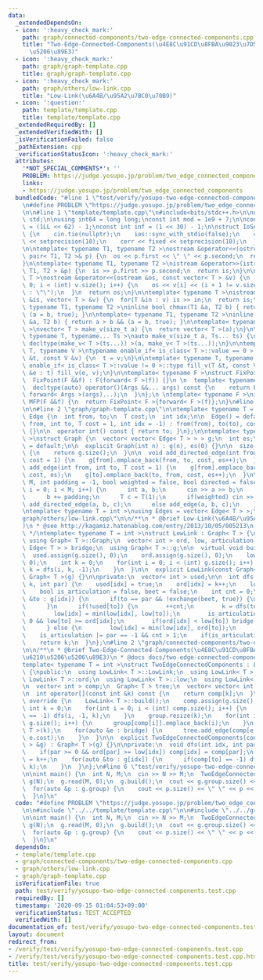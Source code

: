 ```yaml
---
data:
  _extendedDependsOn:
  - icon: ':heavy_check_mark:'
    path: graph/connected-components/two-edge-connected-components.cpp
    title: "Two-Edge-Connected-Components(\u4E8C\u91CD\u8FBA\u9023\u7D50\u6210\u5206\
      \u5206\u89E3)"
  - icon: ':heavy_check_mark:'
    path: graph/graph-template.cpp
    title: graph/graph-template.cpp
  - icon: ':heavy_check_mark:'
    path: graph/others/low-link.cpp
    title: "Low-Link(\u6A4B/\u95A2\u7BC0\u70B9)"
  - icon: ':question:'
    path: template/template.cpp
    title: template/template.cpp
  _extendedRequiredBy: []
  _extendedVerifiedWith: []
  _isVerificationFailed: false
  _pathExtension: cpp
  _verificationStatusIcon: ':heavy_check_mark:'
  attributes:
    '*NOT_SPECIAL_COMMENTS*': ''
    PROBLEM: https://judge.yosupo.jp/problem/two_edge_connected_components
    links:
    - https://judge.yosupo.jp/problem/two_edge_connected_components
  bundledCode: "#line 1 \"test/verify/yosupo-two-edge-connected-components.test.cpp\"\
    \n#define PROBLEM \"https://judge.yosupo.jp/problem/two_edge_connected_components\"\
    \n\n#line 1 \"template/template.cpp\"\n#include<bits/stdc++.h>\n\nusing namespace\
    \ std;\n\nusing int64 = long long;\nconst int mod = 1e9 + 7;\n\nconst int64 infll\
    \ = (1LL << 62) - 1;\nconst int inf = (1 << 30) - 1;\n\nstruct IoSetup {\n  IoSetup()\
    \ {\n    cin.tie(nullptr);\n    ios::sync_with_stdio(false);\n    cout << fixed\
    \ << setprecision(10);\n    cerr << fixed << setprecision(10);\n  }\n} iosetup;\n\
    \n\ntemplate< typename T1, typename T2 >\nostream &operator<<(ostream &os, const\
    \ pair< T1, T2 >& p) {\n  os << p.first << \" \" << p.second;\n  return os;\n\
    }\n\ntemplate< typename T1, typename T2 >\nistream &operator>>(istream &is, pair<\
    \ T1, T2 > &p) {\n  is >> p.first >> p.second;\n  return is;\n}\n\ntemplate< typename\
    \ T >\nostream &operator<<(ostream &os, const vector< T > &v) {\n  for(int i =\
    \ 0; i < (int) v.size(); i++) {\n    os << v[i] << (i + 1 != v.size() ? \" \"\
    \ : \"\");\n  }\n  return os;\n}\n\ntemplate< typename T >\nistream &operator>>(istream\
    \ &is, vector< T > &v) {\n  for(T &in : v) is >> in;\n  return is;\n}\n\ntemplate<\
    \ typename T1, typename T2 >\ninline bool chmax(T1 &a, T2 b) { return a < b &&\
    \ (a = b, true); }\n\ntemplate< typename T1, typename T2 >\ninline bool chmin(T1\
    \ &a, T2 b) { return a > b && (a = b, true); }\n\ntemplate< typename T = int64\
    \ >\nvector< T > make_v(size_t a) {\n  return vector< T >(a);\n}\n\ntemplate<\
    \ typename T, typename... Ts >\nauto make_v(size_t a, Ts... ts) {\n  return vector<\
    \ decltype(make_v< T >(ts...)) >(a, make_v< T >(ts...));\n}\n\ntemplate< typename\
    \ T, typename V >\ntypename enable_if< is_class< T >::value == 0 >::type fill_v(T\
    \ &t, const V &v) {\n  t = v;\n}\n\ntemplate< typename T, typename V >\ntypename\
    \ enable_if< is_class< T >::value != 0 >::type fill_v(T &t, const V &v) {\n  for(auto\
    \ &e : t) fill_v(e, v);\n}\n\ntemplate< typename F >\nstruct FixPoint : F {\n\
    \  FixPoint(F &&f) : F(forward< F >(f)) {}\n \n  template< typename... Args >\n\
    \  decltype(auto) operator()(Args &&... args) const {\n    return F::operator()(*this,\
    \ forward< Args >(args)...);\n  }\n};\n \ntemplate< typename F >\ninline decltype(auto)\
    \ MFP(F &&f) {\n  return FixPoint< F >{forward< F >(f)};\n}\n#line 4 \"test/verify/yosupo-two-edge-connected-components.test.cpp\"\
    \n\n#line 2 \"graph/graph-template.cpp\"\n\ntemplate< typename T = int >\nstruct\
    \ Edge {\n  int from, to;\n  T cost;\n  int idx;\n\n  Edge() = default;\n\n  Edge(int\
    \ from, int to, T cost = 1, int idx = -1) : from(from), to(to), cost(cost), idx(idx)\
    \ {}\n\n  operator int() const { return to; }\n};\n\ntemplate< typename T = int\
    \ >\nstruct Graph {\n  vector< vector< Edge< T > > > g;\n  int es;\n\n  Graph()\
    \ = default;\n\n  explicit Graph(int n) : g(n), es(0) {}\n\n  size_t size() const\
    \ {\n    return g.size();\n  }\n\n  void add_directed_edge(int from, int to, T\
    \ cost = 1) {\n    g[from].emplace_back(from, to, cost, es++);\n  }\n\n  void\
    \ add_edge(int from, int to, T cost = 1) {\n    g[from].emplace_back(from, to,\
    \ cost, es);\n    g[to].emplace_back(to, from, cost, es++);\n  }\n\n  void read(int\
    \ M, int padding = -1, bool weighted = false, bool directed = false) {\n    for(int\
    \ i = 0; i < M; i++) {\n      int a, b;\n      cin >> a >> b;\n      a += padding;\n\
    \      b += padding;\n      T c = T(1);\n      if(weighted) cin >> c;\n      if(directed)\
    \ add_directed_edge(a, b, c);\n      else add_edge(a, b, c);\n    }\n  }\n};\n\
    \ntemplate< typename T = int >\nusing Edges = vector< Edge< T > >;\n#line 2 \"\
    graph/others/low-link.cpp\"\n\n/**\n * @brief Low-Link(\u6A4B/\u95A2\u7BC0\u70B9\
    )\n * @see http://kagamiz.hatenablog.com/entry/2013/10/05/005213\n * @docs docs/low-link.md\n\
    \ */\ntemplate< typename T = int >\nstruct LowLink : Graph< T > {\npublic:\n \
    \ using Graph< T >::Graph;\n  vector< int > ord, low, articulation;\n  vector<\
    \ Edge< T > > bridge;\n  using Graph< T >::g;\n\n  virtual void build() {\n  \
    \  used.assign(g.size(), 0);\n    ord.assign(g.size(), 0);\n    low.assign(g.size(),\
    \ 0);\n    int k = 0;\n    for(int i = 0; i < (int) g.size(); i++) {\n      if(!used[i])\
    \ k = dfs(i, k, -1);\n    }\n  }\n\n  explicit LowLink(const Graph< T > &g) :\
    \ Graph< T >(g) {}\n\nprivate:\n  vector< int > used;\n\n  int dfs(int idx, int\
    \ k, int par) {\n    used[idx] = true;\n    ord[idx] = k++;\n    low[idx] = ord[idx];\n\
    \    bool is_articulation = false, beet = false;\n    int cnt = 0;\n    for(auto\
    \ &to : g[idx]) {\n      if(to == par && !exchange(beet, true)) {\n        continue;\n\
    \      }\n      if(!used[to]) {\n        ++cnt;\n        k = dfs(to, k, idx);\n\
    \        low[idx] = min(low[idx], low[to]);\n        is_articulation |= par >=\
    \ 0 && low[to] >= ord[idx];\n        if(ord[idx] < low[to]) bridge.emplace_back(to);\n\
    \      } else {\n        low[idx] = min(low[idx], ord[to]);\n      }\n    }\n\
    \    is_articulation |= par == -1 && cnt > 1;\n    if(is_articulation) articulation.push_back(idx);\n\
    \    return k;\n  }\n};\n#line 2 \"graph/connected-components/two-edge-connected-components.cpp\"\
    \n\n/**\n * @brief Two-Edge-Connected-Components(\u4E8C\u91CD\u8FBA\u9023\u7D50\
    \u6210\u5206\u5206\u89E3)\n * @docs docs/two-edge-connected-components.md\n */\n\
    template< typename T = int >\nstruct TwoEdgeConnectedComponents : LowLink< T >\
    \ {\npublic:\n  using LowLink< T >::LowLink;\n  using LowLink< T >::g;\n  using\
    \ LowLink< T >::ord;\n  using LowLink< T >::low;\n  using LowLink< T >::bridge;\n\
    \n  vector< int > comp;\n  Graph< T > tree;\n  vector< vector< int > > group;\n\
    \n  int operator[](const int &k) const {\n    return comp[k];\n  }\n\n  void build()\
    \ override {\n    LowLink< T >::build();\n    comp.assign(g.size(), -1);\n   \
    \ int k = 0;\n    for(int i = 0; i < (int) comp.size(); i++) {\n      if(comp[i]\
    \ == -1) dfs(i, -1, k);\n    }\n    group.resize(k);\n    for(int i = 0; i < (int)\
    \ g.size(); i++) {\n      group[comp[i]].emplace_back(i);\n    }\n    tree = Graph<\
    \ T >(k);\n    for(auto &e : bridge) {\n      tree.add_edge(comp[e.from], comp[e.to],\
    \ e.cost);\n    }\n  }\n\n  explicit TwoEdgeConnectedComponents(const Graph< T\
    \ > &g) : Graph< T >(g) {}\n\nprivate:\n  void dfs(int idx, int par, int &k) {\n\
    \    if(par >= 0 && ord[par] >= low[idx]) comp[idx] = comp[par];\n    else comp[idx]\
    \ = k++;\n    for(auto &to : g[idx]) {\n      if(comp[to] == -1) dfs(to, idx,\
    \ k);\n    }\n  }\n};\n#line 6 \"test/verify/yosupo-two-edge-connected-components.test.cpp\"\
    \n\nint main() {\n  int N, M;\n  cin >> N >> M;\n  TwoEdgeConnectedComponents<>\
    \ g(N);\n  g.read(M, 0);\n  g.build();\n  cout << g.group.size() << \"\\n\";\n\
    \  for(auto &p : g.group) {\n    cout << p.size() << \" \" << p << \"\\n\";\n\
    \  }\n}\n"
  code: "#define PROBLEM \"https://judge.yosupo.jp/problem/two_edge_connected_components\"\
    \n\n#include \"../../template/template.cpp\"\n\n#include \"../../graph/connected-components/two-edge-connected-components.cpp\"\
    \n\nint main() {\n  int N, M;\n  cin >> N >> M;\n  TwoEdgeConnectedComponents<>\
    \ g(N);\n  g.read(M, 0);\n  g.build();\n  cout << g.group.size() << \"\\n\";\n\
    \  for(auto &p : g.group) {\n    cout << p.size() << \" \" << p << \"\\n\";\n\
    \  }\n}\n"
  dependsOn:
  - template/template.cpp
  - graph/connected-components/two-edge-connected-components.cpp
  - graph/others/low-link.cpp
  - graph/graph-template.cpp
  isVerificationFile: true
  path: test/verify/yosupo-two-edge-connected-components.test.cpp
  requiredBy: []
  timestamp: '2020-09-15 01:04:53+09:00'
  verificationStatus: TEST_ACCEPTED
  verifiedWith: []
documentation_of: test/verify/yosupo-two-edge-connected-components.test.cpp
layout: document
redirect_from:
- /verify/test/verify/yosupo-two-edge-connected-components.test.cpp
- /verify/test/verify/yosupo-two-edge-connected-components.test.cpp.html
title: test/verify/yosupo-two-edge-connected-components.test.cpp
---
```

